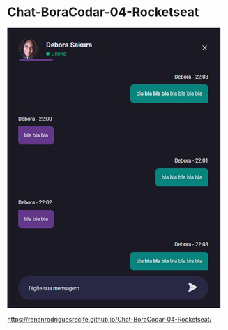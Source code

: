 # Chat-BoraCodar-04-Rocketseat

<img src="chat.JPG">

https://renanrodriguesrecife.github.io/Chat-BoraCodar-04-Rocketseat/

<!--https://www.youtube.com/watch?v=iQkN0Lo3Kwo-->
